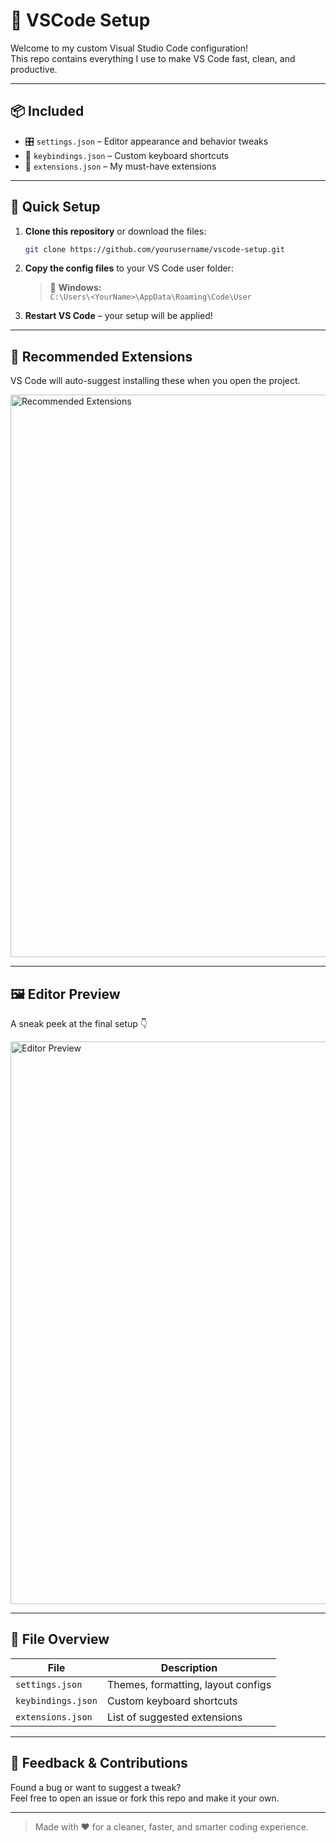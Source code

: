 # 🧰 VSCode Setup

Welcome to my custom Visual Studio Code configuration!  
This repo contains everything I use to make VS Code fast, clean, and productive.

---

## 📦 Included

- 🎛️ `settings.json` – Editor appearance and behavior tweaks  
- 🎹 `keybindings.json` – Custom keyboard shortcuts  
- 🧩 `extensions.json` – My must-have extensions

---

## 🚀 Quick Setup

1. **Clone this repository** or download the files:
   ```bash
   git clone https://github.com/yourusername/vscode-setup.git
   ```
2. **Copy the config files** to your VS Code user folder:

   > 📍 **Windows:**  
   > `C:\Users\<YourName>\AppData\Roaming\Code\User`

3. **Restart VS Code** – your setup will be applied!

---

## 🔌 Recommended Extensions

VS Code will auto-suggest installing these when you open the project.

<img width="1440" height="900" alt="Recommended Extensions" src="https://github.com/user-attachments/assets/e2cea387-27bc-4607-a77c-06063745f9bb" />

---

## 🖼️ Editor Preview

A sneak peek at the final setup 👇

<img width="1440" height="900" alt="Editor Preview" src="https://github.com/user-attachments/assets/a19a7804-5e93-4716-babd-6d4314b94fb0" />

---

## 📁 File Overview

| File                | Description                          |
|---------------------|--------------------------------------|
| `settings.json`     | Themes, formatting, layout configs   |
| `keybindings.json`  | Custom keyboard shortcuts            |
| `extensions.json`   | List of suggested extensions         |

---

## 🙌 Feedback & Contributions

Found a bug or want to suggest a tweak?  
Feel free to open an issue or fork this repo and make it your own.

---

> Made with ❤️ for a cleaner, faster, and smarter coding experience.
